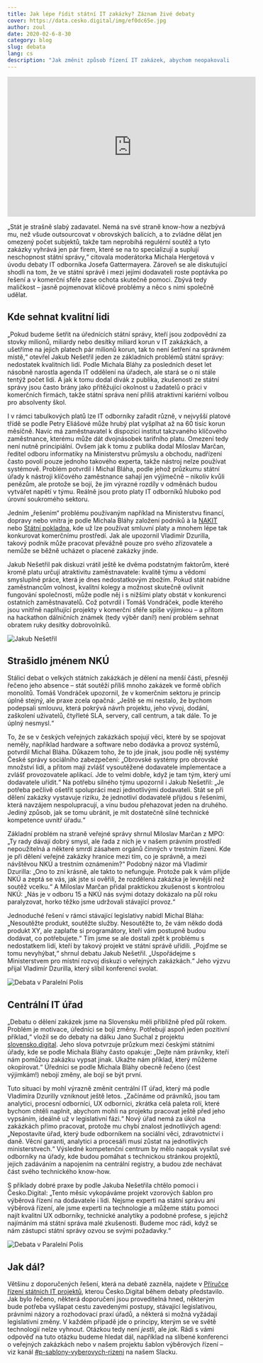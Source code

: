 ```yaml
---
title: Jak lépe řídit státní IT zakázky? Záznam živé debaty
cover: https://data.cesko.digital/img/ef0dc65e.jpg
author: zoul
date: 2020-02-6-8-30
category: blog
slug: debata
lang: cs
description: "Jak změnit způsob řízení IT zakázek, abychom neopakovali nedávnou zkušenost se zakázkou na elektronické dálniční známky? O tom ve středu 29. ledna debatovali advokátka Petra Eliášová, Michal Bláha (Hlídač státu), Jakub Nešetřil (Česko.Digital), Vladimír Dzurilla (zmocněnec Vlády ČR pro informační technologie a digitalizaci) a Tomáš Vondráček (iniciátor hackathonu #znamkamarada)."
---
```


<iframe width="560" height="315" src="https://www.youtube.com/embed/NC-00DRwZw8?start=1546" frameborder="0" allowfullscreen></iframe>

„Stát je strašně slabý zadavatel. Nemá na své straně know-how a nezbývá mu, než všude outsourcovat v obrovských balících, a to zvládne dělat jen omezený počet subjektů, takže tam neprobíhá regulérní soutěž a tyto zakázky vyhrává jen pár firem, které se na to specializují a suplují neschopnost státní správy,“ citovala moderátorka Michala Hergetová v úvodu debaty IT odborníka Josefa Gattermayera. Zároveň se ale diskutující shodli na tom, že ve státní správě i mezi jejími dodavateli roste poptávka po řešení a v komerční sféře zase ochota skutečně pomoci. Zbývá tedy maličkost – jasně pojmenovat klíčové problémy a něco s nimi společně udělat.

## Kde sehnat kvalitní lidi

„Pokud budeme šetřit na úřednících státní správy, kteří jsou zodpovědní za stovky milionů, miliardy nebo desítky miliard korun v IT zakázkách, a ušetříme na jejich platech pár milionů korun, tak to není šetření na správném místě,“ otevřel Jakub Nešetřil jeden ze základních problémů státní správy: nedostatek kvalitních lidí. Podle Michala Bláhy za posledních deset let násobně narostla agenda IT oddělení na úřadech, ale stará se o ni stále tentýž počet lidí. A jak k tomu dodal divák z publika, zkušenosti ze státní správy jsou často brány jako přitěžující okolnost u žadatelů o práci v komerčních firmách, takže státní správa není příliš atraktivní kariérní volbou pro absolventy škol.

I v rámci tabulkových platů lze IT odborníky zařadit různě, v nejvyšší platové třídě se podle Petry Eliášové může hrubý plat vyšplhat až na 60 tisíc korun měsíčně. Navíc má zaměstnavatel k dispozici institut takzvaného klíčového zaměstnance, kterému může dát dvojnásobek tarifního platu. Omezení tedy není nutně principiální. Ovšem jak k tomu z publika dodal Miloslav Marčan, ředitel odboru informatiky na Ministerstvu průmyslu a obchodu, nadřízení často povolí pouze jednoho takového experta, takže nástroj nelze používat systémově. Problém potvrdil i Michal Bláha, podle jehož průzkumu státní úřady k nástroji klíčového zaměstnance sahají jen výjimečně – nikoliv kvůli penězům, ale protože se bojí, že jim výrazné rozdíly v odměnách budou vytvářet napětí v týmu. Reálně jsou proto platy IT odborníků hluboko pod úrovní soukromého sektoru.

Jedním „řešením“ problému používaným například na Ministerstvu financí, dopravy nebo vnitra je podle Michala Bláhy založení podniků à la [NAKIT](https://nakit.cz) nebo [Státní pokladna](https://www.statnipokladna.cz), kde už lze používat smluvní platy a mnohem lépe tak konkurovat komerčnímu prostředí. Jak ale upozornil Vladimír Dzurilla, takový podnik může pracovat převážně pouze pro svého zřizovatele a nemůže se běžně ucházet o placené zakázky jinde.

Jakub Nešetřil pak diskuzi vrátil ještě ke dvěma podstatným faktorům, které kromě platu určují atraktivitu zaměstnavatele: kvalitě týmu a vědomí smysluplné práce, která je dnes nedostatkovým zbožím. Pokud stát nabídne zaměstnancům volnost, kvalitní kolegy a možnost skutečně ovlivnit fungování společnosti, může podle něj i s nižšími platy obstát v konkurenci ostatních zaměstnavatelů. Což potvrdil i Tomáš Vondráček, podle kterého jsou vnitřně naplňující projekty v komerční sféře spíše výjimkou – a přitom na hackathon dálničních známek (tedy výběr daní!) není problém sehnat obratem ruky desítky dobrovolníků.

![Jakub Nešetřil](https://data.cesko.digital/img/2a6c8d98.jpg)

## Strašidlo jménem NKÚ

Stálicí debat o velkých státních zakázkách je dělení na menší části, přesněji řečeno jeho absence – stát soutěží příliš mnoho zakázek ve formě obřích monolitů. Tomáš Vondráček upozornil, že v komerčním sektoru je princip úplně stejný, ale praxe zcela opačná: „Ještě se mi nestalo, že bychom podepsali smlouvu, která pokrývá návrh projektu, jeho vývoj, dodání, zaškolení uživatelů, čtyřleté SLA, servery, call centrum, a tak dále. To je úplný nesmysl.“

To, že se v českých veřejných zakázkách spojují věci, které by se spojovat neměly, například hardware a software nebo dodávka a provoz systémů, potvrdil Michal Bláha. Důkazem toho, že to jde jinak, jsou podle něj systémy České správy sociálního zabezpečení: „Obrovské systémy pro obrovské množství lidí, a přitom mají zvlášť vysoutěžené dodavatele implementace a zvlášť provozovatele aplikací. Jde to velmi dobře, když je tam tým, který umí dodavatele uřídit.“ Na potřebu silného týmu upozornil i Jakub Nešetřil: „Je potřeba pečlivě ošetřit spolupráci mezi jednotlivými dodavateli. Stát se při dělení zakázky vystavuje riziku, že jednotliví dodavatelé přijdou s řešeními, která navzájem nespolupracují, a vinu budou přehazovat jeden na druhého. Jediný způsob, jak se tomu ubránit, je mít dostatečně silné technické kompetence uvnitř úřadu.“

Základní problém na straně veřejné správy shrnul Miloslav Marčan z MPO: „Ty rady dávají dobrý smysl, ale řada z nich je v našem právním prostředí nepoužitelná a některé smrdí zásahem orgánů činných v trestním řízení. Kde je při dělení veřejné zakázky hranice mezi tím, co je správně, a mezi návštěvou NKÚ a trestním oznámením?“ Podobný názor má Vladimír Dzurilla: „Ono to zní krásně, ale takto to nefunguje. Protože pak k vám přijde NKÚ a zeptá se vás, jak jste si ověřili, že rozdělená zakázka je levnější než soutěž vcelku.“ A Miloslav Marčan přidal praktickou zkušenost s kontrolou NKÚ: „Nás je v odboru 15 a NKÚ nás svými dotazy dokázalo na půl roku paralyzovat, horko těžko jsme udržovali stávající provoz.“

Jednoduché řešení v rámci stávající legislativy nabídl Michal Bláha: „Nesoutěžte produkt, soutěžte služby. Nesoutěžte to, že vám někdo dodá produkt XY, ale zaplaťte si programátory, kteří vám postupně budou dodávat, co potřebujete.“ Tím jsme se ale dostali zpět k problému s nedostatkem lidí, kteří by takový projekt ve státní správě uřídili. „Pojďme se tomu nevyhýbat,“ shrnul debatu Jakub Nešetřil. „Uspořádejme s Ministerstvem pro místní rozvoj diskuzi o veřejných zakázkách.“ Jeho výzvu přijal Vladimír Dzurilla, který slíbil konferenci svolat.

![Debata v Paralelní Polis](https://data.cesko.digital/img/a82ee435.jpg)

## Centrální IT úřad

„Debatu o dělení zakázek jsme na Slovensku měli přibližně před půl rokem. Problém je motivace, úředníci se bojí změny. Potřebují aspoň jeden pozitivní příklad,“ vložil se do debaty na dálku Jano Suchal z projektu [slovensko.digital](https://slovensko.digital). Jeho slova potvrzuje průzkum mezi českými státními úřady, kde se podle Michala Bláhy často opakuje: „Dejte nám právníky, kteří nám pomůžou zakázku vypsat jinak. Ukažte nám příklad, který můžeme okopírovat.“ Úředníci se podle Michala Bláhy obecně řečeno (čest výjimkám!) nebojí změny, ale bojí se být první.

Tuto situaci by mohl výrazně změnit centrální IT úřad, který má podle Vladimíra Dzurilly vzniknout ještě letos. „Začínáme od právníků, jsou tam analytici, procesní odborníci, UX odborníci, zkrátka celá paleta rolí, které bychom chtěli naplnit, abychom mohli na projektu pracovat ještě před jeho vypsáním, ideálně už v legislativní fázi.“ Nový úřad nemá za úkol na zakázkách přímo pracovat, protože mu chybí znalost jednotlivých agend: „Nepostavíte úřad, který bude odborníkem na sociální věci, zdravotnictví i daně. Věcní garanti, analytici a procesáři musí zůstat na jednotlivých ministerstvech.“ Výsledné kompetenční centrum by mělo naopak vysílat své odborníky na úřady, kde budou pomáhat s technickou stránkou projektů, jejich zadáváním a napojením na centrální registry, a budou zde nechávat část svého technického know-how.

S příklady dobré praxe by podle Jakuba Nešetřila chtělo pomoci i Česko.Digital: „Tento měsíc vykopáváme projekt vzorových šablon pro výběrová řízení na dodavatele i lidi. Nejsme experti na státní správu ani výběrová řízení, ale jsme experti na technologie a můžeme státu pomoci najít kvalitní UX odborníky, technické analytiky a podobné profese, s jejichž najímáním má státní správa malé zkušenosti. Budeme moc rádi, když se nám zástupci státní správy ozvou se svými požadavky.“

![Debata v Paralelní Polis](https://data.cesko.digital/img/a25739fd.jpg)

## Jak dál?

Většinu z doporučených řešení, která na debatě zazněla, najdete v [Příručce řízení státních IT projektů](https://blog.cesko.digital/2020/01/prirucka), kterou Česko.Digital během debaty představilo. Jak bylo řečeno, některá doporučení jsou proveditelná hned, některým bude potřeba vyšlapat cestu zavedenými postupy, stávající legislativou, právními názory a rozhodovací praxí úřadů, a některá si možná vyžádají legislativní změny. V každém případě jde o principy, kterým se ve světě technologií nelze vyhnout. Otázkou tedy není *jestli*, ale *jak*. Rádi s vámi odpověď na tuto otázku budeme hledat dál, například na slíbené konferenci o veřejných zakázkách nebo v našem projektu šablon výběrových řízení – viz kanál [#p-sablony-vyberovych-rizeni](http://cesko-digital.slack.com/messages/p-sablony-vyberovych-rizeni) na našem Slacku.

